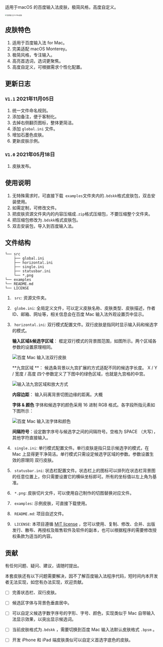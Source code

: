 适用于macOS 的百度输入法皮肤，极简风格，高度自定义。

<img src="https://static-1251069384.cos.ap-shanghai.myqcloud.com/img/iShot2021-11-05%2018.58.46.png" alt="百度输入法 for Mac皮肤" style="zoom:33%;" />

## 皮肤特色

1. 适用于百度输入法 for Mac。
2. 完美适配 macOS Monterey。
3. 极简风格，专注输入。
4. 高亮首选词，选词更聚焦。
5. 高度自定义，可根据需求个性化配置。

## 更新日志

###  `V1.1` 2021年11月05日

1. 统一文件命名规则。
2. 添加备注，便于客制化。
3. 去掉右侧翻页图标，整体更简洁。
4. 添加 `global.ini` 文件。
5. 增加石墨色皮肤。
6. 更新皮肤示例。

###  `V1.0` 2021年05月18日

1. 皮肤发布。

## 使用说明

1. 无特殊需求时，可直接下载` examples`文件夹内的`.bdskk`格式皮肤包，双击安装使用。
2. 如需定制，可修改文件。
3. 把皮肤资源文件夹内的内容压缩成`.zip`格式压缩包，不要压缩整个文件夹。
4. 把压缩包修改为`.bdskk`格式皮肤包。
5. 双击安装包，导入到百度输入法。

## 文件结构

```
└── src
    ├── global.ini
    ├── horizontal.ini
    ├── single.ini
    ├── statusbar.ini
    └── *.png
└── examples
└── README.md
└── LICENSE
```

1. ` src`: 资源文件夹。

2. ` globe.ini`: 全局定义文件，可以定义皮肤名称、皮肤类型、皮肤描述，作者 ID、邮箱、网址等，相关信息会在百度 Mac 输入法外观设置页中显示。

3. ` horizontal.ini`: 双行模式配置文件。双行皮肤是指同时显示输入码和候选字的模式。

   **输入区域&候选字区域**： 框定双行模式的背景图范围，如图所示。两个区域各参数的设置原理相同。

   ![百度 Mac 输入法双行皮肤](https://static-1251069384.cos.ap-shanghai.myqcloud.com/img/2021110501.png)

   **九宫区域 **： 候选条背景以九宫扩展的方式适配不同的候选字长度。 X / Y / 宽度 / 高度 四个参数定义了下图中的绿色区域，也就是九宫格的中宫。

   ![输入法九宫区域和放大方式](https://static-1251069384.cos.ap-shanghai.myqcloud.com/img/2021110502.png)

   **内容边距**： 输入码离背景切图边缘的距离。大概

   **字体 & 颜色** 字体和候选字的颜色采用 16 进制 RGB 格式。各字段所指元素如下图所示：

   ![百度 Mac 输入法字体和颜色](https://static-1251069384.cos.ap-shanghai.myqcloud.com/img/2021110503.png)

   **间隔符号**：设定数字序号与候选字之间的间隔符号。空格为 SPACE （大写），其他字符直接输入。

4. ` single.ini`: 单行模式配置文件。单行皮肤是指只显示候选字的模式，在 Mac 上显得更干净简洁。单行模式只需设定候选字区域的参数。参数设置生效的原理同 双行皮肤。

5. ` statusbar.ini`: 状态栏配置文件。状态栏上的图标可以排列在状态栏背景图的任意位置上，你只需要设置它的横纵坐标即可。所有的坐标值以左上角为基准。

6. ` *.png`: 皮肤切片文件，可以使用自己制作的切图替换对应文件。

7. ` examples`: 示例皮肤，可直接下载使用。

8. ` README.md`: 项目自述文件。

9. ` LICENSE`: 本项目遵循 [MIT license](https://github.com/xiyizhou/BaiduIM-Skin/blob/main/LICENSE) ，您可以使用、复制、修改、合并、出版发行、散布、再授权及贩售软件及软件的副本，也可以根据程序的需要修改授权条款为适当的内容。

## 贡献

有任何问题、疑问、建议，请随时提出。

本套皮肤还有以下问题需要解决，因不了解百度输入法程序代码，短时间内本开发者无法实现，如您有办法实现，欢迎贡献。

- [ ] 完善状态栏、双行皮肤。

- [ ] 候选区字体与背景色垂直居中。

- [ ] 可以自定义候选字数字序号的字形、字号、颜色，实现类似于 Mac 自带输入法显示效果，以突出显示候选词。

- [ ] 当前皮肤格式为`.bdskk` ，需要切换到百度 Mac 输入法默认皮肤格式 `.bpsm` 。

- [ ] 开发 iPhone 和 iPad 端皮肤类似可以自定义首选字底色的皮肤。


